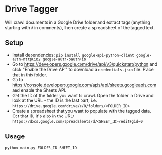 # Drive Tagger

Will crawl documents in a Google Drive folder and extract tags (anything starting with `#` in comments), then create a spreadsheet of the tagged text.

## Setup

- Install dependencies: `pip install google-api-python-client google-auth-httplib2 google-auth-oauthlib`
- Go to <https://developers.google.com/drive/api/v3/quickstart/python> and click "Enable the Drive API" to download a `credentials.json` file. Place that in this folder.
- Go to <https://console.developers.google.com/apis/api/sheets.googleapis.com> and enable the Sheets API.
- Get the ID of the folder you want to crawl. Open the folder in Drive and look at the URL - the ID is the last part, i.e. `https://drive.google.com/drive/u/0/folders/<FOLDER_ID>`
- Create a spreadsheet that you want to populate with the tagged data. Get that ID, it's also in the URL: `https://docs.google.com/spreadsheets/d/<SHEET_ID>/edit#gid=0`

## Usage

    python main.py FOLDER_ID SHEET_ID